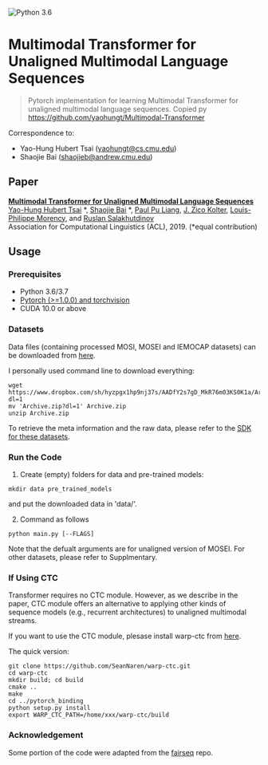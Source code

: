 ![Python 3.6](https://img.shields.io/badge/python-3.6-green.svg)  

# Multimodal Transformer for Unaligned Multimodal Language Sequences

> Pytorch implementation for learning Multimodal Transformer for unaligned multimodal language sequences.
> Copied py https://github.com/yaohungt/Multimodal-Transformer

Correspondence to: 
  - Yao-Hung Hubert Tsai (yaohungt@cs.cmu.edu)
  - Shaojie Bai (shaojieb@andrew.cmu.edu)

## Paper
[**Multimodal Transformer for Unaligned Multimodal Language Sequences**](https://arxiv.org/pdf/1906.00295.pdf)<br>
[Yao-Hung Hubert Tsai](https://yaohungt.github.io) *, [Shaojie Bai](https://jerrybai1995.github.io) *, [Paul Pu Liang](http://www.cs.cmu.edu/~pliang/), [J. Zico Kolter](http://zicokolter.com), [Louis-Philippe Morency](https://www.cs.cmu.edu/~morency/), and [Ruslan Salakhutdinov](https://www.cs.cmu.edu/~rsalakhu/)<br>
Association for Computational Linguistics (ACL), 2019. (*equal contribution)

## Usage

### Prerequisites
- Python 3.6/3.7
- [Pytorch (>=1.0.0) and torchvision](https://pytorch.org/)
- CUDA 10.0 or above

### Datasets

Data files (containing processed MOSI, MOSEI and IEMOCAP datasets) can be downloaded from [here](https://www.dropbox.com/sh/hyzpgx1hp9nj37s/AAB7FhBqJOFDw2hEyvv2ZXHxa?dl=0).
  
I personally used command line to download everything:
~~~~
wget https://www.dropbox.com/sh/hyzpgx1hp9nj37s/AADfY2s7gD_MkR76m03KS0K1a/Archive.zip?dl=1
mv 'Archive.zip?dl=1' Archive.zip
unzip Archive.zip
~~~~

To retrieve the meta information and the raw data, please refer to the [SDK for these datasets](https://github.com/A2Zadeh/CMU-MultimodalSDK).

### Run the Code

1. Create (empty) folders for data and pre-trained models:
~~~~
mkdir data pre_trained_models
~~~~

and put the downloaded data in 'data/'.

2. Command as follows
~~~~
python main.py [--FLAGS]
~~~~

Note that the defualt arguments are for unaligned version of MOSEI. For other datasets, please refer to Supplmentary.

### If Using CTC

Transformer requires no CTC module. However, as we describe in the paper, CTC module offers an alternative to applying other kinds of sequence models (e.g., recurrent architectures) to unaligned multimodal streams.

If you want to use the CTC module, plesase install warp-ctc from [here](https://github.com/baidu-research/warp-ctc).

The quick version:
~~~~
git clone https://github.com/SeanNaren/warp-ctc.git
cd warp-ctc
mkdir build; cd build
cmake ..
make
cd ../pytorch_binding
python setup.py install
export WARP_CTC_PATH=/home/xxx/warp-ctc/build
~~~~

### Acknowledgement
Some portion of the code were adapted from the [fairseq](https://github.com/pytorch/fairseq) repo.

